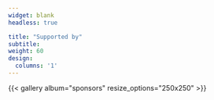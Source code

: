```yaml
---
widget: blank
headless: true

title: "Supported by"
subtitle:
weight: 60
design:
  columns: '1'
---
```


{{< gallery album="sponsors" resize_options="250x250" >}}
